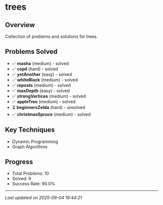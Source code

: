 # trees

## Overview
Collection of problems and solutions for trees.

## Problems Solved
- ✅ **masha** (medium) - solved
- ✅ **copil** (hard) - solved
- ✅ **yetAnother** (easy) - solved
- ✅ **whiteBlack** (medium) - solved
- ✅ **reposts** (medium) - solved
- ✅ **maxDepth** (easy) - solved
- ✅ **strongVertices** (medium) - solved
- ✅ **appleTree** (medium) - solved
- ⏳ **beginnersZelda** (hard) - unsolved
- ✅ **christmasSpruce** (medium) - solved

## Key Techniques
- Dynamic Programming
- Graph Algorithms

## Progress
- Total Problems: 10
- Solved: 9
- Success Rate: 90.0%

---
*Last updated on 2025-09-04 19:44:21*
